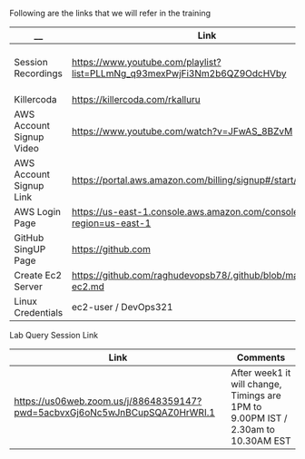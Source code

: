 Following are the links that we will refer in the training 

| __  | Link | Comments |
| ------------- | ------------- | ------------- |
| Session Recordings  | https://www.youtube.com/playlist?list=PLLmNg_q93mexPwjFi3Nm2b6QZ9OdcHVby | After week1 it will change |
| Killercoda  | https://killercoda.com/rkalluru |  |
| AWS Account Signup Video | https://www.youtube.com/watch?v=JFwAS_8BZvM |  |
| AWS Account Signup Link  | https://portal.aws.amazon.com/billing/signup#/start/email |  |
| AWS Login Page  | https://us-east-1.console.aws.amazon.com/console/home?region=us-east-1 |  |
| GitHub SingUP Page | https://github.com | |
| Create Ec2 Server | https://github.com/raghudevopsb78/.github/blob/main/create-ec2.md | |
| Linux Credentials | ec2-user / DevOps321 | |


Lab Query Session Link 

| Link | Comments |
| ------------- | ------------- |
| https://us06web.zoom.us/j/88648359147?pwd=5acbvxGj6oNc5wJnBCupSQAZ0HrWRI.1 | After week1 it will change, Timings are 1PM to 9.00PM IST / 2.30am to 10.30AM EST |
